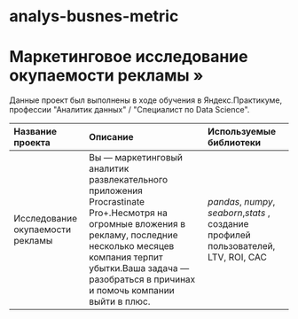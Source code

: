 # analys-busnes-metric

# Маркетинговое исследование окупаемости рекламы »

Данные проект был выполнены в ходе обучения в Яндекс.Практикуме, профессии "Аналитик данных" / "Специалист по Data Science".

| Название проекта | Описание | Используемые библиотеки | 
| :---------------------- | :---------------------- | :---------------------- |
| Исследование окупаемости рекламы| Вы — маркетинговый аналитик развлекательного приложения Procrastinate Pro+.Несмотря на огромные вложения в рекламу, последние несколько месяцев компания терпит убытки.Ваша задача — разобраться в причинах и помочь компании выйти в плюс.| *pandas*, *numpy*, *seaborn*,*stats* , создание профилей пользователей, LTV, ROI, CAC  |
